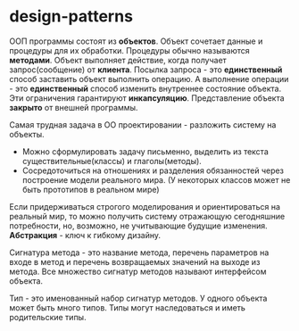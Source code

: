 # design-patterns

ООП программы состоят из **объектов**. Объект сочетает данные и процедуры для их обработки. Процедуры обычно называются **методами**. Объект выполняет действие, когда получает запрос(сообщение) от **клиента**. Посылка запроса - это **единственный** способ заставить объект выполнить операцию. А выполнение операции - это **единственный** способ изменить внутреннее состояние объекта. Эти ограничения гарантируют **инкапсуляцию**. Представление объекта **закрыто** от внешней программы.

Самая трудная задача в ОО проектировании - разложить систему на объекты.

* Можно сформулировать задачу письменно, выделить из текста существительные(классы) и глаголы(методы).
* Сосредоточиться на отношениях и разделения обязанностей через построение модели реального мира. (У некоторых классов может не быть прототипов в реальном мире)

Если придерживаться строгого моделирования и ориентироваться на реальный мир, то можно получить систему отражающую сегодняшние потребности, но, возможно, не учитывающие будущие изменения. **Абстракция** - ключ к гибкому дизайну.

Сигнатура метода - это название метода, перечень параметров на входе в метод и перечень возвращаемых значений на выходе из метода. Все множество сигнатур методов называют интерфейсом объекта. 

Тип - это именованный набор сигнатур методов. У одного объекта может быть много типов. Типы могут наследоваться и иметь родительские типы.
